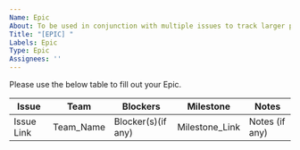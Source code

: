 ```yaml
---
Name: Epic
About: To be used in conjunction with multiple issues to track larger projects, features, or enhancements.
Title: "[EPIC] "
Labels: Epic
Type: Epic
Assignees: ''
---
```


Please use the below table to fill out your Epic.

| Issue | Team | Blockers | Milestone | Notes |
|-------|-------|-----------|------------|-------|
|Issue Link | Team_Name | Blocker(s)(if any) | Milestone_Link | Notes (if any) | 
